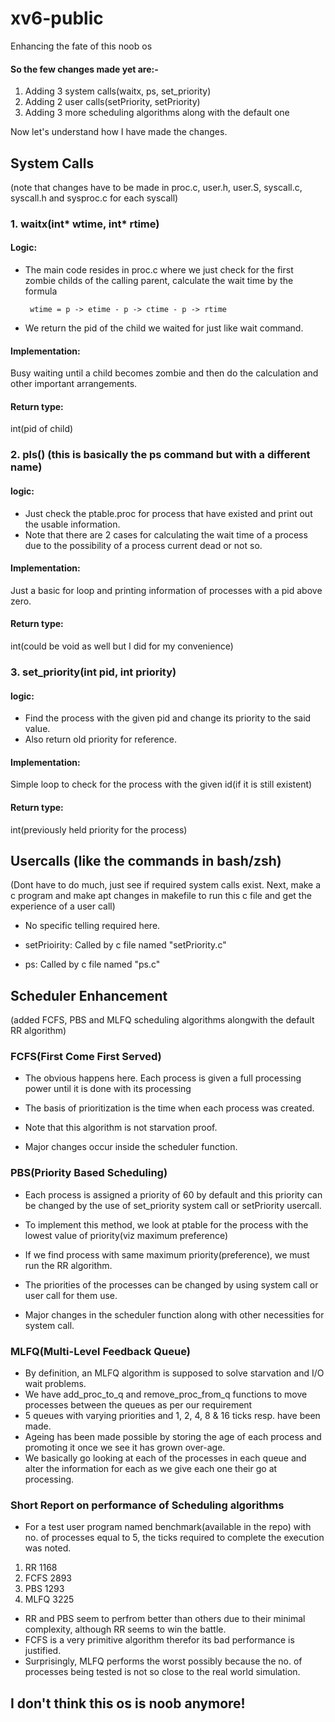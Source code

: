 # xv6-public
Enhancing the fate of this noob os

#### So the few changes made yet are:-
1. Adding 3 system calls(waitx, ps, set_priority)
2. Adding 2 user calls(setPriority, setPriority)
3. Adding 3 more scheduling algorithms along with the default one

Now let's understand how I have made the changes.

## System Calls
(note that changes have to be made in proc.c, user.h, user.S, syscall.c, syscall.h and sysproc.c for each syscall)

### 1. waitx(int* wtime, int* rtime)

#### Logic:
- The main code resides in proc.c where we just check for the first zombie childs
of the calling parent, calculate the wait time by the formula 
       
       wtime = p -> etime - p -> ctime - p -> rtime
- We return the pid of the child we waited for just like wait command.

#### Implementation:

Busy waiting until a child becomes zombie and then do the calculation
and other important arrangements.

#### Return type:
int(pid of child)
    

### 2. pls() (this is basically the ps command but with a different name)

#### logic:
- Just check the ptable.proc for process that have existed and print out the usable information.
- Note that there are 2 cases for calculating the wait time of a process due to the possibility of a
process current dead or not so.

#### Implementation:

Just a basic for loop and printing information of processes with a pid above zero.

#### Return type:

int(could be void as well but I did for my convenience)
    
### 3. set_priority(int pid, int priority)

#### logic:

- Find the process with the given pid and change its priority to the said value.
- Also return old priority for reference.

#### Implementation:

Simple loop to check for the process with the given id(if it is still existent)

#### Return type:

int(previously held priority for the process)

    
## Usercalls (like the commands in bash/zsh)

(Dont have to do much, just see if required system calls exist. Next, make a c program and
make apt changes in makefile to run this c file and get the experience of a user call)

- No specific telling required here.

- setPrioirity: Called by c file named "setPriority.c"

- ps: Called by c file named "ps.c"

## Scheduler Enhancement

(added FCFS, PBS and MLFQ scheduling algorithms alongwith the default RR algorithm)

### FCFS(First Come First Served)

- The obvious happens here. Each process is given a full processing power until it is done with its processing
- The basis of prioritization is the time when each process was created.
- Note that this algorithm is not starvation proof.

- Major changes occur inside the scheduler function.

### PBS(Priority Based Scheduling)

- Each process is assigned a priority of 60 by default and this priority can be changed by the use of set_priority system call or setPriority usercall.
- To implement this method, we look at ptable for the process with the lowest value of priority(viz maximum preference)
- If we find process with same maximum priority(preference), we must run the RR algorithm.
- The priorities of the processes can be changed by using system call or user call for them use.

- Major changes in the scheduler function along with other necessities for system call.

### MLFQ(Multi-Level Feedback Queue)

- By definition, an MLFQ algorithm is supposed to solve starvation and I/O wait problems.
- We have add_proc_to_q and remove_proc_from_q functions to move processes between the queues as per our requirement
- 5 queues with varying priorities and 1, 2, 4, 8 & 16 ticks resp. have been made.
- Ageing has been made possible by storing the age of each process and promoting it once we see it has grown over-age.
- We basically go looking at each of the processes in each queue and alter the information for each as we give each one their go at processing.

### Short Report on performance of Scheduling algorithms

- For a test user program named benchmark(available in the repo) with no. of processes equal to 5, the ticks required to complete the execution was noted.
1. RR   1168
2. FCFS 2893
3. PBS  1293
4. MLFQ 3225

- RR and PBS seem to perfrom better than others due to their minimal complexity, although RR seems to win the battle.
- FCFS is a very primitive algorithm therefor its bad performance is justified.
- Surprisingly, MLFQ performs the worst possibly because the no. of processes being tested is not so close to the real world simulation.

## I don't think this os is noob anymore!


    
